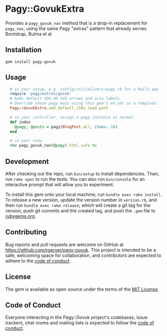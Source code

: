 # Pagy::GovukExtra

Provides a `pagy_govuk_nav` method that is a drop-in replacement for `pagy_nav`, using the same Pagy "extras" pattern
that already serves Bootstrap, Bulma et al

## Installation

`gem install pagy-govuk`

## Usage

```ruby
  # in your setup, e.g. config/initializers/pagy.rb for a Rails app
  require 'pagy/extras/govuk'
  # Adds default GOV.UK SVG arrows and aria labels. 
  # Override these pagy keys using this gem's en.yml as a template.
  Pagy::GovukExtra.add_default_i18n_load_path 

  # in your controller, assign a pagy instance as normal
  def index
    @pagy, @posts = pagy(BlogPost.all, items: 10)
  end

  # in your view
  <%= pagy_govuk_nav(@pagy).html_safe %>
```

## Development

After checking out the repo, run `bin/setup` to install dependencies. Then, run `rake spec` to run the tests. You can also run `bin/console` for an interactive prompt that will allow you to experiment.

To install this gem onto your local machine, run `bundle exec rake install`. To release a new version, update the version number in `version.rb`, and then run `bundle exec rake release`, which will create a git tag for the version, push git commits and the created tag, and push the `.gem` file to [rubygems.org](https://rubygems.org).

## Contributing

Bug reports and pull requests are welcome on GitHub at https://github.com/rgarner/pagy-govuk. This project is intended to be a safe, welcoming space for collaboration, and contributors are expected to adhere to the [code of conduct](https://github.com/rgarner/pagy-govuk/blob/main/CODE_OF_CONDUCT.md).

## License

The gem is available as open source under the terms of the [MIT License](https://opensource.org/licenses/MIT).

## Code of Conduct

Everyone interacting in the Pagy::Govuk project's codebases, issue trackers, chat rooms and mailing lists is expected to follow the [code of conduct](https://github.com/rgarner/pagy-govuk/blob/main/CODE_OF_CONDUCT.md).
